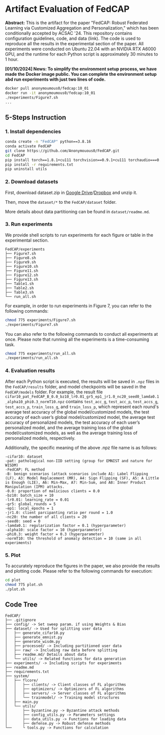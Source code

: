 # Artifact Evaluation of FedCAP

**Abstract:** This is the artifact for the paper "FedCAP: Robust Federated Learning via Customized Aggregation and Personalization," which has been conditionally accepted by ACSAC '24. This repository contains configuration guidelines, code, and data (link). The code is used to reproduce all the results in the experimental section of the paper. All experiments were conducted on Ubuntu 22.04 with an NVIDIA RTX A6000 GPU, and the runtime for each Python script is approximately 30 minutes to 1 hour.

**[01/10/2024] News: To simplify the environment setup process, we have made the Docker image public. You can complete the environment setup abd run experiments with just two lines of code.**

```sh
docker pull anonymoumous0/fedcap:10_01
docker run -it anonymoumous0/fedcap:10_01
./experiments/Figure7.sh
...
```

## 5-Steps Instruction

### 1. Install dependencies

```sh
conda create -n "FedCAP" python==3.8.16
conda activate FedCAP
git clone https://github.com/Anonymouous0/FedCAP.git
cd FedCAP
pip install torch==1.8.1+cu111 torchvision==0.9.1+cu111 torchaudio===0.8.1 -f https://download.pytorch.org/whl/torch_stable.html
pip install -r requirements.txt
pip uninstall utils
```

### 2. Download datasets

First, download dataset.zip in [Google Drive](https://drive.google.com/file/d/18ITcYnXXM1veo51D-TqFq2Mv2yExM-HL/view?usp=sharing)/[Dropbox](https://www.dropbox.com/scl/fi/eoxzx6457lgjoms7yoizi/dataset.zip?rlkey=d3476x8wbs3f7zhm3wvgq0mct&st=yz6yrrz1&dl=0) and unzip it.

Then, move the `dataset/*` to the `FedCAP/dataset` folder.

More details about data partitioning can be found in `dataset/readme.md`.

### 3. Run experiments

We provide shell scripts to run experiments for each figure or table in the experimental section.
```
FedCAP/experiments
├── Figure7.sh
├── Figure8.sh
├── Figure9.sh
├── Figure10.sh
├── Figure11.sh
├── Figure12.sh
├── Figure13.sh
├── Table1.sh
├── Table2.sh
├── Table3.sh
└── run_all.sh
```
For example, in order to run experiments in Figure 7, you can refer to the following commands:
```sh
chmod 775 experiments/Figure7.sh
./experiments/Figure7.sh
```
You can also refer to the following commands to conduct all experiments at once. Please note that running all the experiments is a time-consuming task.

```sh
chmod 775 experiments/run_all.sh
./experiments/run_all.sh
```

### 4. Evaluation results

After each Python script is executed, the results will be saved in `.npz` files in the `FedCAP/results` folder, and model checkpoints will be saved in the `FedCAP/models` folder. For example, the result file `cifar10_pat_FedCAP_B_0.0_bz10_lr0.01_gr5_ep1_jr1.0_nc20_seed0_lamda0.1_alpha10_phi0.3_normT10.npz` contains `test_acc_g`, `test_acc_p`, `test_accs_g`, `test_accs_p`, `train_loss_g`, and `train_loss_p`, which represent each round's average test accuracy of the global model/customized models, the test accuracy of each user’s global model/customized model, the average test accuracy of personalized models, the test accuracy of each user’s personalized model, and the average training loss of the global model/customized models, as well as the average training loss of personalized models, respectively.

Additionally, the specific meaning of the above .npz file name is as follows:
```
-cifar10: dataset
-pat: pathological non-IID setting (group for EMNIST and nature for WISDM)
-FedCAP: FL method
-B: benign scenarios (attack scenarios include A1: Label Flipping (LF), A3: Model Replacement (MR), A4: Sign Flipping (SF), A5: A Little is Enough (LIE), A6: Min-Max, A7: Min-Sum, and A8: Inner Product Manipulation (IPM) attacks.
-0.0: proportion of malicious clients = 0.0
-bz10: batch_size = 10
-lr0.01: learning_rate = 0.01
-gr5: global_rounds = 5
-ep1: local_epochs = 1
-jr1.0: client parcipanting ratio per round = 1.0
-nc20: the number of all clients = 20
-seed0: seed = 0
-lamda0.1: regularization factor = 0.1 (hyperparameter)
-alpha10: scale factor = 10 (hyperparameter)
-phi0.3: weight factor = 0.3 (hyperparameter)
-normT10: the threshold of anomaly detection = 10 (same in all experiments)
```
### 5. Plot

To accurately reproduce the figures in the paper, we also provide the results and plotting code. Please refer to the following commands for execution:
```sh
cd plot
chmod 775 plot.sh
./plot.sh
```
## Code Tree

```
FedCAP/
├── .gitignore
├── config/ -> Set sweep param. if using Weights & Bias
├── dataset/ -> Used for splitting user data 
│   ├── generate_cifar10.py
│   ├── generate_emnist.py
│   ├── generate_wisdm.py
│   ├── processed/ -> Including partitioned user data
│   ├── raw/ -> Including raw data before splitting
│   ├── readme.md/ Details about data
│   └── utils/ -> Related functions for data generation
├── experiments/ -> Including scripts for experiments
├── readme.md
├── requirements.txt 
├── system/
│   ├── flcore/
│   │   ├── clients/ -> Client classes of FL algorithms
│   │   ├── optimizers/ -> Optimizers of FL algorithms
│   │   ├── servers/ -> Server classes of FL algorithms
│   │   └── trainmodel/ -> Training model structures
│   ├── main.py
│   └── utils/
│       ├── byzantine.py -> Byzantine attack methods
│       ├── config_utils.py -> Parameters settings
│       ├── data_utils.py -> Functions for loading data
│       ├── defense.py -> Robust defense methods
└──     └ tools.py -> Functions for calculation
```

